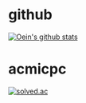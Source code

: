 # github
[![Oein's github stats](https://github-readme-stats.vercel.app/api?username=oein&show_icons=true&theme=tokyonight&include_all_commits=true&count_private=true&hide=issues,contribs)](https://github.com/anuraghazra/github-readme-stats)

# acmicpc
[![solved.ac](http://mazassumnida.wtf/api/v2/generate_badge?boj=banana100219)](https://solved.ac/banana100219)
